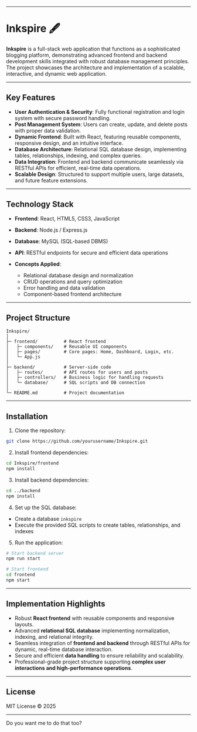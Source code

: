 
---

# Inkspire 🖋️

**Inkspire** is a full-stack web application that functions as a sophisticated blogging platform, demonstrating advanced frontend and backend development skills integrated with robust database management principles. The project showcases the architecture and implementation of a scalable, interactive, and dynamic web application.

---

## Key Features

* **User Authentication & Security**: Fully functional registration and login system with secure password handling.
* **Post Management System**: Users can create, update, and delete posts with proper data validation.
* **Dynamic Frontend**: Built with React, featuring reusable components, responsive design, and an intuitive interface.
* **Database Architecture**: Relational SQL database design, implementing tables, relationships, indexing, and complex queries.
* **Data Integration**: Frontend and backend communicate seamlessly via RESTful APIs for efficient, real-time data operations.
* **Scalable Design**: Structured to support multiple users, large datasets, and future feature extensions.

---

## Technology Stack

* **Frontend**: React, HTML5, CSS3, JavaScript
* **Backend**: Node.js / Express.js
* **Database**: MySQL (SQL-based DBMS)
* **API**: RESTful endpoints for secure and efficient data operations
* **Concepts Applied**:

  * Relational database design and normalization
  * CRUD operations and query optimization
  * Error handling and data validation
  * Component-based frontend architecture

---

## Project Structure

```
Inkspire/
│
├─ frontend/          # React frontend
│   ├─ components/    # Reusable UI components
│   ├─ pages/         # Core pages: Home, Dashboard, Login, etc.
│   └─ App.js
│
├─ backend/           # Server-side code
│   ├─ routes/        # API routes for users and posts
│   ├─ controllers/   # Business logic for handling requests
│   └─ database/      # SQL scripts and DB connection
│
└─ README.md          # Project documentation
```

---

## Installation

1. Clone the repository:

```bash
git clone https://github.com/yourusername/Inkspire.git
```

2. Install frontend dependencies:

```bash
cd Inkspire/frontend
npm install
```

3. Install backend dependencies:

```bash
cd ../backend
npm install
```

4. Set up the SQL database:

* Create a database `inkspire`
* Execute the provided SQL scripts to create tables, relationships, and indexes

5. Run the application:

```bash
# Start backend server
npm run start

# Start frontend
cd frontend
npm start
```

---

## Implementation Highlights

* Robust **React frontend** with reusable components and responsive layouts.
* Advanced **relational SQL database** implementing normalization, indexing, and relational integrity.
* Seamless integration of **frontend and backend** through RESTful APIs for dynamic, real-time database interaction.
* Secure and efficient **data handling** to ensure reliability and scalability.
* Professional-grade project structure supporting **complex user interactions and high-performance operations**.

---

## License

MIT License © 2025

---


Do you want me to do that too?

